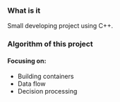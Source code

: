 ### What is it
Small developing project using C++.

### Algorithm of this project
#### Focusing on:
- Building containers
- Data flow
- Decision processing

